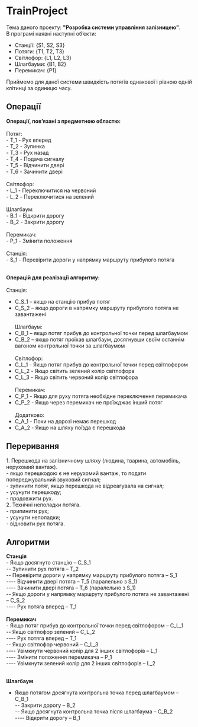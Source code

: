 TrainProject
============

Тема даного проекту: <b>"Розробка системи управління залізницею"</b>.<br>
В програмі наявні наступні об’єкти:<br>
- Станції: {S1, S2, S3}<br>
- Потяги: {T1, T2, T3}<br>
- Світлофор: {L1, L2, L3}<br>
- Шлагбауми: {B1, B2}<br>
- Перемикач: {P1}<br>

Приймемо для даної системи швидкість потягів однакової і рівною одній клітинці за одиницю часу.<br>

<h2>Операції</h2>
<b>Операції, пов’язані з предметною областю:</b><br><br>
Потяг:<br>
- T_1 - Рух вперед<br>
- T_2 - Зупинка<br>
- T_3 - Рух назад<br>
- T_4 - Подача сигналу<br>
- T_5 - Відчинити двері<br>
- T_6 - Зачинити двері<br><br>
Світлофор:<br>
- L_1 - Переключитися на червоний<br>
- L_2 - Переключитися на зелений<br><br>
Шлагбаум:<br>
- B_1 - Відкрити дорогу<br>
- B_2 - Закрити дорогу<br><br>
Перемикач:<br>
- P_1 - Змінити положення<br><br>
Станція:<br>
- S_1 - Перевірити дороги у напрямку маршруту прибулого потяга<br><br>

<b>Операцій для реалізації алгоритму:</b><br><br>
Станція:<br>
- C_S_1 – якщо на станцію прибув потяг<br>
- C_S_2 – якщо дороги в напрямку маршруту прибулого потяга не завантажені<br><br>
Шлагбаум:<br>
- C_B_1 – якщо потяг прибув до контрольної точки перед шлагбаумом<br>
- C_B_2 – якщо потяг проїхав шлагбаум, досягнувши своїм останнім вагоном контрольної точки за шлагбаумом<br><br>
Світлофор:<br>
- C_L_1 - Якщо потяг прибув до контрольної точки перед світлофором<br>
- C_L_2 - Якщо світить зелений колір світлофора<br>
- C_L_3 - Якщо світить червоний колір світлофора<br><br>
Перемикач:<br>
- C_P_1 - Якщо для руху потяга необхідне переключення перемикача<br>
- C_P_2 - Якщо через перемикач не проїжджає інший потяг<br><br>
Додатково:<br>
- C_A_1 - Поки на дорозі немає перешкод<br>
- C_A_2 - Якщо на шляху поїзда є перешкода<br>
<h2>Переривання</h2>
1. Перешкода на залізничному шляху (людина, тварина, автомобіль, нерухомий вантаж).<br>
- якщо перешкодою є не нерухомий вантаж, то подати попереджувальний звуковий сигнал;<br>
- зупинити потяг, якщо перешкода не відреагувала на  сигнал;<br>
- усунути перешкоду;<br>
- продовжити рух.<br>
2. Технічні неполадки потяга.<br>
- припинити рух;<br>
- усунути неполадки;<br>
- відновити рух потяга.<br>

<h2>Алгоритми</h2>
<b>Станція</b><br>
- Якщо досягнуто станцію – C_S_1<br>
-- Зупинити рух потяга – T_2<br>
-- Перевірити дороги у напрямку маршруту прибулого потяга – S_1<br>
---- Відчинити двері потяга – T_5 (паралельно з S_1)<br>
---- Зачинити двері потяга – T_6 (паралельно з S_1)<br>
-- Якщо дороги у напрямку маршруту прибулого потяга не завантажені – C_S_2<br>
---- Рух потяга вперед – T_1<br><br>
<b>Перемикач</b><br>
- Якщо потяг прибув до контрольної точки перед світлофором – C_L_1<br>
-- Якщо світлофор зелений – C_L_2<br>
---- Рух потяга вперед – T_1<br>
-- Якщо світлофор червоний – C_L_3<br>
---- Увімкнути червоний колір для 2 інших світлофорів – L_1<br>
---- Змінити положення перемикача – P_1<br>
---- Увімкнути зелений колір для 2 інших світлофорів – L_2<br><br>

<b>Шлагбаум</b><br>
- Якщо потягом досягнута контрольна точка перед шлагбаумом – C_B_1<br>
-- Закрити дорогу – B_2<br>
-- Якщо досягнута контрольна точка після шлагбаума – C_B_2<br>
---- Відкрити дорогу – B_1<br>
